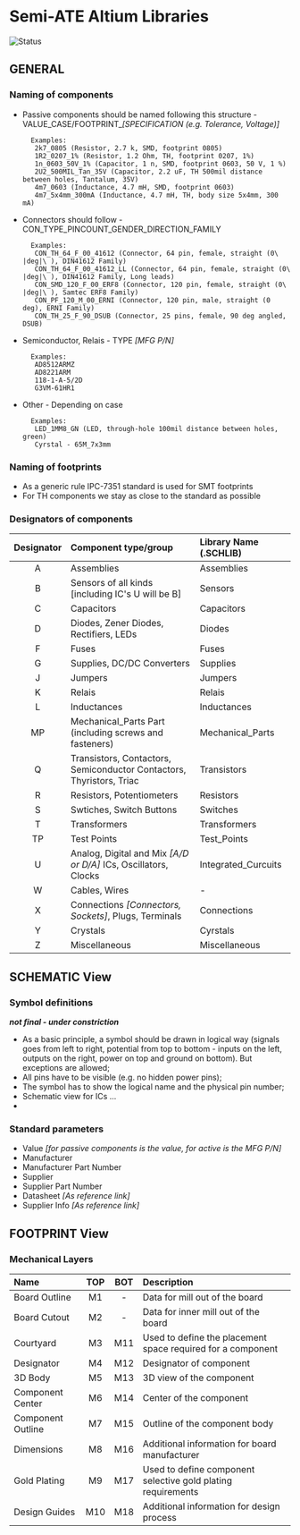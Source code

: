 # Semi-ATE Altium Libraries

![Status](https://img.shields.io/badge/Status-Alpha%20(under%20construction)-red)

## GENERAL

### Naming of components

- Passive components should be named following this structure - VALUE_CASE/FOOTPRINT_*[SPECIFICATION (e.g. Tolerance, Voltage)]*

        Examples:
		 2k7_0805 (Resistor, 2.7 k, SMD, footprint 0805)
		 1R2_0207_1% (Resistor, 1.2 Ohm, TH, footprint 0207, 1%)
		 1n_0603_50V_1% (Capacitor, 1 n, SMD, footprint 0603, 50 V, 1 %)
		 2U2_500MIL_Tan_35V (Capacitor, 2.2 uF, TH 500mil distance between holes, Tantalum, 35V)
		 4m7_0603 (Inductance, 4.7 mH, SMD, footprint 0603)
		 4m7_5x4mm_300mA (Inductance, 4.7 mH, TH, body size 5x4mm, 300 mA)
        
- Connectors should follow - CON_TYPE_PINCOUNT_GENDER_DIRECTION_FAMILY

	    Examples:
	     CON_TH_64_F_00_41612 (Connector, 64 pin, female, straight (0\ |deg|\ ), DIN41612 Family)
	     CON_TH_64_F_00_41612_LL (Connector, 64 pin, female, straight (0\ |deg|\ ), DIN41612 Family, Long leads)
	     CON_SMD_120_F_00_ERF8 (Connector, 120 pin, female, straight (0\ |deg|\ ), Samtec ERF8 Family)
	     CON_PF_120_M_00_ERNI (Connector, 120 pin, male, straight (0 deg), ERNI Family)
	     CON_TH_25_F_90_DSUB (Connector, 25 pins, female, 90 deg angled, DSUB)
		
- Semiconductor, Relais - TYPE *[MFG P/N]*

	    Examples:
         AD8512ARMZ
         AD8221ARM
         118-1-A-5/2D
         G3VM-61HR1

- Other - Depending on case
	    
	    Examples:
         LED_1MM8_GN (LED, through-hole 100mil distance between holes, green)
         Cyrstal - 65M_7x3mm

### Naming of footprints

- As a generic rule IPC-7351 standard is used for SMT footprints
- For TH components we stay as close to the standard as possible

### Designators of components

| Designator | Component type/group | Library Name (.SCHLIB)|
|:---:|:---|:---|
|A|Assemblies|Assemblies|
|B|Sensors of all kinds [including IC's U will be B]|Sensors|
|C|Capacitors|Capacitors|
|D|Diodes, Zener Diodes, Rectifiers, LEDs|Diodes|
|F|Fuses|Fuses|
|G|Supplies, DC/DC Converters|Supplies|
|J|Jumpers|Jumpers|
|K|Relais|Relais|
|L|Inductances|Inductances|
|MP|Mechanical_Parts Part (including screws and fasteners)|Mechanical_Parts|
|Q|Transistors, Contactors, Semiconductor Contactors, Thyristors, Triac|Transistors|
|R|Resistors, Potentiometers|Resistors|
|S|Swtiches, Switch Buttons|Switches|
|T|Transformers|Transformers|
|TP|Test Points|Test_Points|
|U|Analog, Digital and Mix *[A/D or D/A]* ICs, Oscillators, Clocks|Integrated_Curcuits|
|W|Cables, Wires|-|
|X|Connections *[Connectors, Sockets]*, Plugs, Terminals|Connections|
|Y|Crystals|Cyrstals|
|Z|Miscellaneous|Miscellaneous|

## SCHEMATIC View

### Symbol definitions

***not final - under constriction***

- As a basic principle, a symbol should be drawn in logical way (signals goes from left to right, potential from top to bottom - inputs on the left, outputs on the right, power on top and ground on bottom). But exceptions are allowed;
- All pins have to be visible (e.g. no hidden power pins);
- The symbol has to show the logical name and the physical pin number;
- Schematic view for ICs ...
- 


### Standard parameters

- Value *[for passive components is the value, for active is the MFG P/N]*
- Manufacturer
- Manufacturer Part Number
- Supplier
- Supplier Part Number
- Datasheet *[As reference link]*
- Supplier Info *[As reference link]*

## FOOTPRINT View

### Mechanical Layers

| Name | TOP | BOT | Description |
|:---------|:---:|:---:|:---------|
| Board Outline | M1 | - | Data for mill out of the board |
| Board Cutout | M2 | - | Data for inner mill out of the board |
| Courtyard | M3 | M11 | Used to define the placement space required for a component |
| Designator | M4 | M12 | Designator of component |
| 3D Body | M5 | M13 | 3D view of the component |
| Component Center | M6 | M14 | Center of the component |
| Component Outline | M7 | M15 | Outline of the component body |
| Dimensions | M8 | M16 | Additional information for board manufacturer |
| Gold Plating | M9 | M17 | Used to define component selective gold plating requirements |
| Design Guides | M10 | M18 | Additional information for design process |

